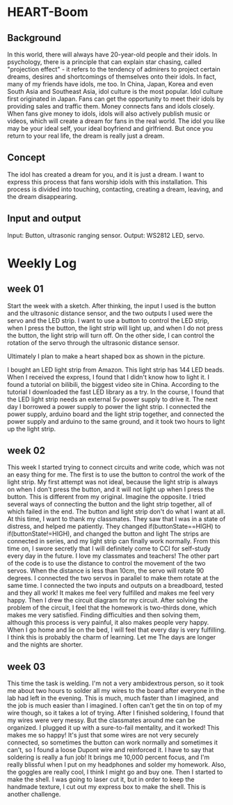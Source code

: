# HEART-Boom
## Background

In this world, there will always have 20-year-old people and their idols.
In psychology, there is a principle that can explain star chasing, called "projection effect" - it refers to the tendency of admirers to project certain dreams, desires and shortcomings of themselves onto their idols.
In fact, many of my friends have idols, me too. In China, Japan, Korea and even South Asia and Southeast Asia, idol culture is the most popular.
Idol culture first originated in Japan. Fans can get the opportunity to meet their idols by providing sales and traffic them.
Money connects fans and idols closely. When fans give money to idols, idols will also actively publish music or videos, which will create a dream for fans in the real world. The idol you like may be your ideal self, your ideal boyfriend and girlfriend.
But once you return to your real life, the dream is really just a dream.

## Concept

The idol has created a dream for you, and it is just a dream. I want to express this process that fans worship idols with this installation. 
This process is divided into touching, contacting, creating a dream, leaving, and the dream disappearing.

## Input and output
Input: Button, ultrasonic ranging sensor.
Output: WS2812 LED, servo.

# Weekly Log
## week 01

Start the week with a sketch. After thinking, the input I used is the button and the ultrasonic distance sensor, and the two outputs I used were the servo and the LED strip.
I want to use a button to control the LED strip, when I press the button, the light strip will light up, and when I do not press the button, the light strip will turn off. On the other side, I can control the rotation of the servo through the ultrasonic distance sensor.

Ultimately I plan to make a heart shaped box as shown in the picture.

I bought an LED light strip from Amazon. This light strip has 144 LED beads. When I received the express, I found that I didn't know how to light it. I found a tutorial on bilibili, the biggest video site in China.
According to the tutorial I downloaded the fast LED library as a try. In the course, I found that the LED light strip needs an external 5v power supply to drive it.
The next day I borrowed a power supply to power the light strip. I connected the power supply, arduino board and the light strip together, and connected the power supply and arduino to the same ground, and it took two hours to light up the light strip. 

## week 02

This week I started trying to connect circuits and write code, which was not an easy thing for me. The first is to use the button to control the work of the light strip. My first attempt was not ideal, because the light strip is always on when I don't press the button, and it will not light up when I press the button. This is different from my original. Imagine the opposite.
I tried several ways of connecting the button and the light strip together, all of which failed in the end. The button and light strip don't do what I want at all.
At this time, I want to thank my classmates. They saw that I was in a state of distress, and helped me patiently. They changed if(buttonState==HIGH) to if(buttonState!=HIGH), and changed the button and light The strips are connected in series, and my light strip can finally work normally. From this time on, I swore secretly that I will definitely come to CCI for self-study every day in the future. I love my classmates and teachers!
The other part of the code is to use the distance to control the movement of the two servos. When the distance is less than 10cm, the servo will rotate 90 degrees. I connected the two servos in parallel to make them rotate at the same time.
I connected the two inputs and outputs on a breadboard, tested and they all work! It makes me feel very fulfilled and makes me feel very happy.
Then I drew the circuit diagram for my circuit. After solving the problem of the circuit, I feel that the homework is two-thirds done, which makes me very satisfied. Finding difficulties and then solving them, although this process is very painful, it also makes people very happy. When I go home and lie on the bed, I will feel that every day is very fulfilling. I think this is probably the charm of learning. Let me The days are longer and the nights are shorter.

## week 03

This time the task is welding.
I'm not a very ambidextrous person, so it took me about two hours to solder all my wires to the board after everyone in the lab had left in the evening. This is much, much faster than I imagined, and the job is much easier than I imagined.
I often can't get the tin on top of my wire though, so it takes a lot of trying.
After I finished soldering, I found that my wires were very messy. But the classmates around me can be organized. I plugged it up with a sure-to-fail mentality, and it worked! This makes me so happy! It's just that some wires are not very securely connected, so sometimes the button can work normally and sometimes it can't, so I found a loose Dupont wire and reinforced it.
I have to say that soldering is really a fun job! It brings me 10,000 percent focus, and I'm really blissful when I put on my headphones and solder my homework. Also, the goggles are really cool, I think I might go and buy one.
Then I started to make the shell. I was going to laser cut it, but in order to keep the handmade texture, I cut out my express box to make the shell. This is another challenge.
